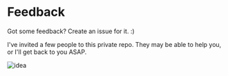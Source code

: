 # Feedback

Got some feedback? Create an issue for it. :)

I've invited a few people to this private repo. They may be able to help you, or I'll get back to you ASAP.

![idea](http://www.reactiongifs.com/r/ntrst.gif)
